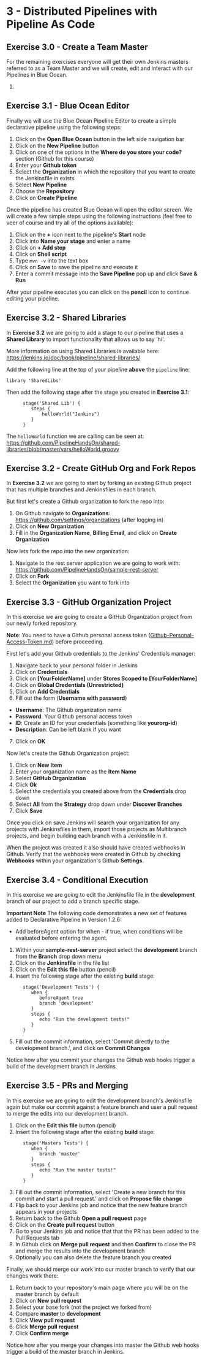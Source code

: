 # 3 - Distributed Pipelines with Pipeline As Code

## Exercise 3.0 - Create a Team Master

For the remaining exercises everyone will get their own Jenkins masters referred to as a Team Master and we will create, edit and interact with our Pipelines in Blue Ocean.

1. 

## Exercise 3.1 - Blue Ocean Editor

Finally we will use the Blue Ocean Pipeline Editor to create a simple declarative pipeline using the following steps:

1. Click on the **Open Blue Ocean** button in the left side navigation bar
2. Click on the **New Pipeline** button
3. Click on one of the options in the **Where do you store your code?** section (Github for this course)
4. Enter your **Github token**
5. Select the **Organization** in which the repository that you want to create the Jenkinsfile in exists
6. Select **New Pipeline**
7. Choose the **Repository**
8. Click on **Create Pipeline**

Once the pipeline has created Blue Ocean will open the editor screen. We will create a few simple steps using the following instructions (feel free to veer of course and try all of the options available):

1. Click on the **+** icon next to the pipeline's **Start** node
2. Click into **Name your stage** and enter a name
3. Click on **+ Add step**
4. Click on **Shell script**
5. Type ```mvn -v``` into the text box
6. Click on **Save** to save the pipeline and execute it
7. Enter a commit message into the **Save Pipeline** pop up and click **Save & Run**

After your pipeline executes you can click on the **pencil** icon to continue editing your pipeline.

## Exercise 3.2 - Shared Libraries

In **Exercise 3.2** we are going to add a stage to our pipeline that uses a **Shared Library** to import functionality that allows us to say 'hi'.

More information on using Shared Libraries is available here: https://jenkins.io/doc/book/pipeline/shared-libraries/

Add the following line at the top of your pipeline **above** the ```pipeline``` line:

```library 'SharedLibs'```

Then add the following stage after the stage you created in **Exercise 3.1**:

```
      stage('Shared Lib') {
         steps {
             helloWorld("Jenkins")
         }
      }
```

The ```helloWorld``` function we are calling can be seen at: https://github.com/PipelineHandsOn/shared-libraries/blob/master/vars/helloWorld.groovy

## Exercise 3.2 - Create GitHub Org and Fork Repos

In **Exercise 3.2** we are going to start by forking an existing Github project that has multiple branches and Jenkinsfiles in each branch.

But first let's create a Github organization to fork the repo into:

1. On Github navigate to **Organizations**: https://github.com/settings/organizations (after logging in)
2. Click on **New Organization**
3. Fill in the **Organization Name**, **Billing Email**, and click on **Create Organization**

Now lets fork the repo into the new organization:

1. Navigate to the rest server application we are going to work with: https://github.com/PipelineHandsOn/sample-rest-server
2. Click on **Fork**
3. Select the **Organization** you want to fork into

## Exercise 3.3 - GitHub Organization Project

In this exercise we are going to create a GitHub Organization project from our newly forked repository.

**Note**: You need to have a Github personal access token ([Github-Personal-Access-Token.md](Github-Personal-Access-Token.md)) before proceeding.

First let's add your Github credentials to the Jenkins' Credentials manager:

1. Navigate back to your personal folder in Jenkins
2. Click on **Credentials**
3. Click on **[YourFolderName]** under **Stores Scoped to [YourFolderName]**
4. Click on **Global Credentials (Unrestricted)**
5. Click on **Add Credentials**
6. Fill out the form (**Username with password**)
  - **Username**: The Github organization name
  - **Password**: Your Github personal access token
  - **ID**: Create an ID for your credentials (something like **yourorg-id**)
  - **Description**: Can be left blank if you want
7. Click on **OK**

Now let's create the Github Organization project:

1. Click on **New Item**
2. Enter your organization name as the **Item Name**
3. Select **GitHub Organization**
4. Click **Ok**
5. Select the credentials you created above from the **Credentials** drop down
6. Select **All** from the **Strategy** drop down under **Discover Branches**
7. Click **Save**

Once you click on save Jenkins will search your organization for any projects with Jenkinsfiles in them, import those projects as Multibranch projects, and begin building each branch with a Jenkinsfile in it.

When the project was created it also should have created webhooks in Github. Verify that the webhooks were created in Github by checking **Webhooks** within your organization's Github **Settings**.

## Exercise 3.4 - Conditional Execution

In this exercise we are going to edit the Jenkinsfile file in the **development** branch of our project to add a branch specific stage.

**Important Note** The following code demonstrates a new set of features added to Declarative Pipeline in Version 1.2.6:

  - Add beforeAgent option for when - if true, when conditions will be evaluated before entering the agent.

1. Within your **sample-rest-server** project select the **development** branch from the **Branch** drop down menu
2. Click on the **Jenkinsfile** in the file list
3. Click on the **Edit this file** button (pencil)
4. Insert the following stage after the existing **build** stage:

```
      stage('Development Tests') {
         when {
            beforeAgent true
            branch 'development'
         }
         steps {
            echo "Run the development tests!"
         }
      }
```

5. Fill out the commit information, select 'Commit directly to the development branch.', and click on **Commit Changes**

Notice how after you commit your changes the Github web hooks trigger a build of the development branch in Jenkins.

## Exercise 3.5 - PRs and Merging

In this exercise we are going to edit the development branch's Jenkinsfile again but make our commit against a feature branch and user a pull request to merge the edits into our development branch.

1. Click on the **Edit this file** button (pencil)
2. Insert the following stage after the existing **build** stage:

```
      stage('Masters Tests') {
         when {
            branch 'master'
         }
         steps {
            echo "Run the master tests!"
         }
      }
```

3. Fill out the commit information, select 'Create a new branch for this commit and start a pull request.' and click on **Propose file change**
4. Flip back to your Jenkins job and notice that the new feature branch appears in your projects
5. Return back to the Github **Open a pull request** page
6. Click on the **Create pull request** button
7. Go to your Jenkins job and notice that that the PR has been added to the Pull Requests tab
8. In Github click on **Merge pull request** and then **Confirm** to close the PR and merge the results into the development branch
9. Optionally you can also delete the feature branch you created

Finally, we should merge our work into our master branch to verify that our changes work there:

1. Return back to your repository's main page where you will be on the master branch by default
2. Click on **New pull request**
3. Select your base fork (not the project we forked from)
4. Compare **master** to **development**
5. Click **View pull request**
6. Click **Merge pull request**
7. Click **Confirm merge**

Notice how after you merge your changes into master the Github web hooks trigger a build of the master branch in Jenkins.



